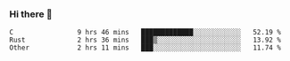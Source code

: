 ### Hi there 👋

<!--
**WShiBin/WShiBin** is a ✨ _special_ ✨ repository because its `README.md` (this file) appears on your GitHub profile.

Here are some ideas to get you started:

- 🔭 I’m currently working on ...
- 🌱 I’m currently learning ...
- 👯 I’m looking to collaborate on ...
- 🤔 I’m looking for help with ...
- 💬 Ask me about ...
- 📫 How to reach me: ...
- 😄 Pronouns: ...
- ⚡ Fun fact: ...
-->

<!--START_SECTION:waka-->

```text
C                9 hrs 46 mins   █████████████░░░░░░░░░░░░   52.19 %
Rust             2 hrs 36 mins   ███▒░░░░░░░░░░░░░░░░░░░░░   13.92 %
Other            2 hrs 11 mins   ███░░░░░░░░░░░░░░░░░░░░░░   11.74 %
```

<!--END_SECTION:waka-->
